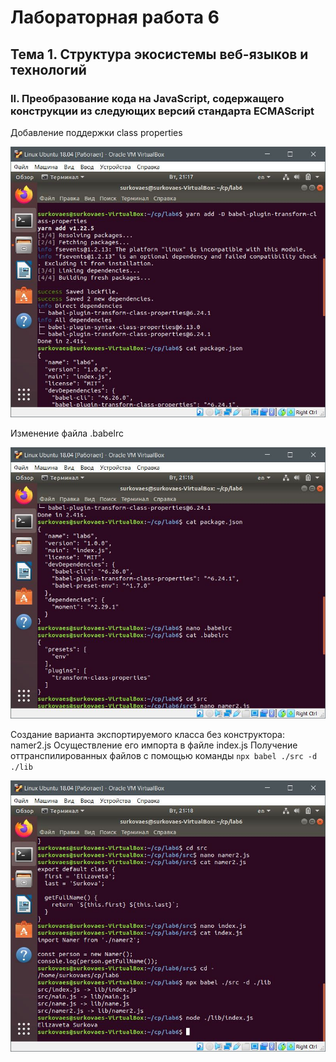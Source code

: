 # Лабораторная работа 6
## Тема 1. Структура экосистемы веб-языков и технологий
### II. Преобразование кода на JavaScript, содержащего конструкции из следующих версий стандарта ECMAScript

Добавление поддержки class properties

![1](1.JPG)

Изменение файла .babelrc

![2](2.JPG)

Создание варианта экспортируемого класса без конструктора: namer2.js
Осуществление его импорта в файле index.js
Получение оттранспилированных файлов с помощью команды `npx babel ./src -d ./lib`

![3](3.JPG)
